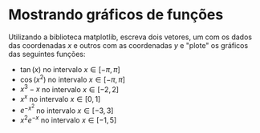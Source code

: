 # Mostrando gráficos de funções 

Utilizando a biblioteca matplotlib, escreva dois vetores, um com os dados das coordenadas $x$ e outros com as coordenadas $y$ e "plote" os gráficos das seguintes funções: 
- $\tan(x)$ no intervalo $x \in [-\pi,\pi]$
- $\cos(x^2)$ no intervalo $x \in [-\pi,\pi]$
- $x^3-x$ no intervalo $x \in [-2,2]$
- $x^x$ no intervalo $x \in [0,1]$
- $e^{-x^2}$ no intervalo $x \in [-3,3]$
- $x^2 e^{-x}$ no intervalo $x \in [-1,5]$

